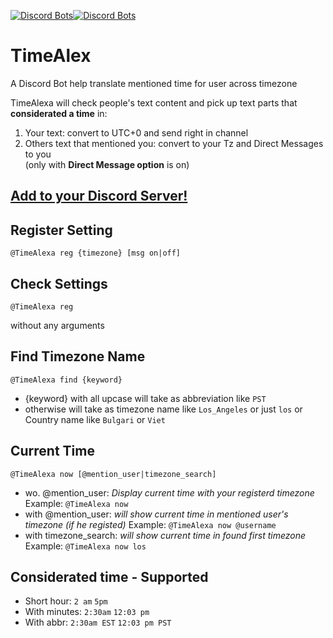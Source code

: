 [![Discord Bots](https://discordbots.org/api/widget/status/509269359231893516.svg?noavatar=true)](https://discordbots.org/bot/509269359231893516)[![Discord Bots](https://discordbots.org/api/widget/servers/509269359231893516.svg?noavatar=true)](https://discordbots.org/bot/509269359231893516)

# TimeAlex
A Discord Bot help translate mentioned time for user across timezone

TimeAlexa will check people's text content and pick up text parts that **considerated a time** in:
  1. Your text: convert to UTC+0 and send right in channel
  2. Others text that mentioned you: convert to your Tz and Direct Messages to you  
 (only with **Direct Message option** is on)

## [Add to your Discord Server!](https://discordapp.com/oauth2/authorize?client_id=509269359231893516&scope=bot&permissions=3072)

## Register Setting
    @TimeAlexa reg {timezone} [msg on|off]

## Check Settings
    @TimeAlexa reg
 without any arguments

## Find Timezone Name
    @TimeAlexa find {keyword}
* {keyword} with all upcase will take as abbreviation like `PST`
* otherwise will take as timezone name like `Los_Angeles` or just `los` or Country name like `Bulgari` or `Viet`
      
## Current Time
    @TimeAlexa now [@mention_user|timezone_search]
* wo. @mention_user:
    _Display current time with your registerd timezone_
    Example: ` @TimeAlexa now `
* with @mention_user: 
    *will show current time in mentioned user's timezone (if he registed)*
    Example: ` @TimeAlexa now @username `
* with timezone_search: *will show current time in found first timezone*
    Example: ` @TimeAlexa now los `

## Considerated time - Supported
*   Short hour: `2 am` `5pm`  
*   With minutes: `2:30am` `12:03 pm`
*   With abbr: `2:30am EST` `12:03 pm PST`
